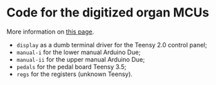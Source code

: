 # Code for the digitized organ MCUs

More information on [this page](https://www.adblom.net/organ-2018/).

- `display` as a dumb terminal driver for the Teensy 2.0 control panel;
- `manual-i` for the lower manual Arduino Due;
- `manual-ii` for the upper manual Arduino Due;
- `pedals` for the pedal board Teensy 3.5;
- `regs` for the registers (unknown Teensy).
